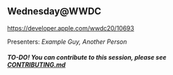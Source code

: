 ## Wednesday@WWDC

https://developer.apple.com/wwdc20/10693

Presenters: _Example Guy, Another Person_

##### TO-DO! You can contribute to this session, please see [CONTRIBUTING.md](CONTRIBUTING.md)
